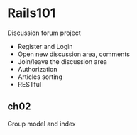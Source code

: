 # Rails101

Discussion forum project

* Register and Login
* Open new discussion area, comments
* Join/leave the discussion area
* Authorization
* Articles sorting
* RESTful

## ch02

Group model and index

